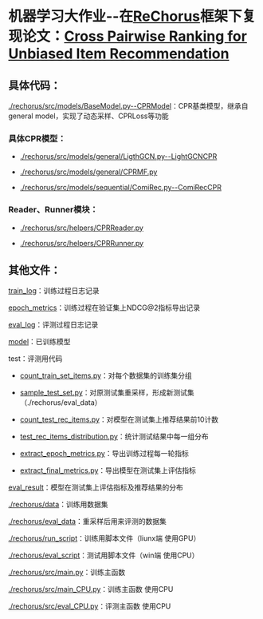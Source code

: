
# 机器学习大作业--在[ReChorus](https://github.com/THUwangcy/ReChorus)框架下复现论文：[Cross Pairwise Ranking for Unbiased Item Recommendation](https://arxiv.org/abs/2204.12176)

## 具体代码：

[./rechorus/src/models/BaseModel.py--CPRModel](https://github.com/tq3940/CPR/blob/main/rechorus/src/models/BaseModel.py#L296)：CPR基类模型，继承自general model，实现了动态采样、CPRLoss等功能

### 具体CPR模型：

*  [./rechorus/src/models/general/LigthGCN.py--LightGCNCPR](https://github.com/tq3940/CPR/blob/main/rechorus/src/models/general/LightGCN.py#L162)

*  [./rechorus/src/models/general/CPRMF.py](https://github.com/tq3940/CPR/blob/main/rechorus/src/models/general/CPRMF.py)

* [./rechorus/src/models/sequential/ComiRec.py--ComiRecCPR](https://github.com/tq3940/CPR/blob/main/rechorus/src/models/sequential/ComiRec.py#L96)

### Reader、Runner模块：

* [./rechorus/src/helpers/CPRReader.py](https://github.com/tq3940/CPR/blob/main/rechorus/src/helpers/CPRReader.py)

* [./rechorus/src/helpers/CPRRunner.py](https://github.com/tq3940/CPR/blob/main/rechorus/src/helpers/CPRRunner.py)


## 其他文件：

[train_log](https://github.com/tq3940/CPR/tree/main/train_log)：训练过程日志记录

[epoch_metrics](https://github.com/tq3940/CPR/tree/main/epoch_metrics)：训练过程在验证集上NDCG@2指标导出记录

[eval_log](https://github.com/tq3940/CPR/tree/main/eval_log)：评测过程日志记录

[model](https://github.com/tq3940/CPR/tree/main/model)：已训练模型

test：评测用代码
    
* [count_train_set_items.py](https://github.com/tq3940/CPR/blob/main/test/count_test_rec_items.py)：对每个数据集的训练集分组

* [sample_test_set.py](https://github.com/tq3940/CPR/blob/main/test/sample_test_set.py)：对原测试集重采样，形成新测试集（./rechorus/eval_data）

* [count_test_rec_items.py](https://github.com/tq3940/CPR/blob/main/test/count_test_rec_items.py)：对模型在测试集上推荐结果前10计数

* [test_rec_items_distribution.py](https://github.com/tq3940/CPR/blob/main/test/test_rec_items_distribution.py)：统计测试结果中每一组分布


* [extract_epoch_metrics.py](https://github.com/tq3940/CPR/blob/main/test/extract_epoch_metrics.py)：导出训练过程每一轮指标

* [extract_final_metrics.py](https://github.com/tq3940/CPR/blob/main/test/extract_final_metrics.py)：导出模型在测试集上评估指标


[eval_result](https://github.com/tq3940/CPR/tree/main/eval_result)：模型在测试集上评估指标及推荐结果的分布


[./rechorus/data](https://github.com/tq3940/CPR/tree/main/rechorus/data)：训练用数据集

[./rechorus/eval_data](https://github.com/tq3940/CPR/tree/main/rechorus/eval_data)：重采样后用来评测的数据集

[./rechorus/run_script](https://github.com/tq3940/CPR/tree/main/rechorus/run_script)：训练用脚本文件（liunx端 使用GPU）

[./rechorus/eval_script](https://github.com/tq3940/CPR/tree/main/rechorus/eval_script)：测试用脚本文件（win端 使用CPU）

[./rechorus/src/main.py](https://github.com/tq3940/CPR/blob/main/rechorus/src/main.py)：训练主函数

[./rechorus/src/main_CPU.py](https://github.com/tq3940/CPR/blob/main/rechorus/src/main_CPU.py)：训练主函数 使用CPU

[./rechorus/src/eval_CPU.py](https://github.com/tq3940/CPR/blob/main/rechorus/src/eval_CPU.py)：评测主函数 使用CPU

